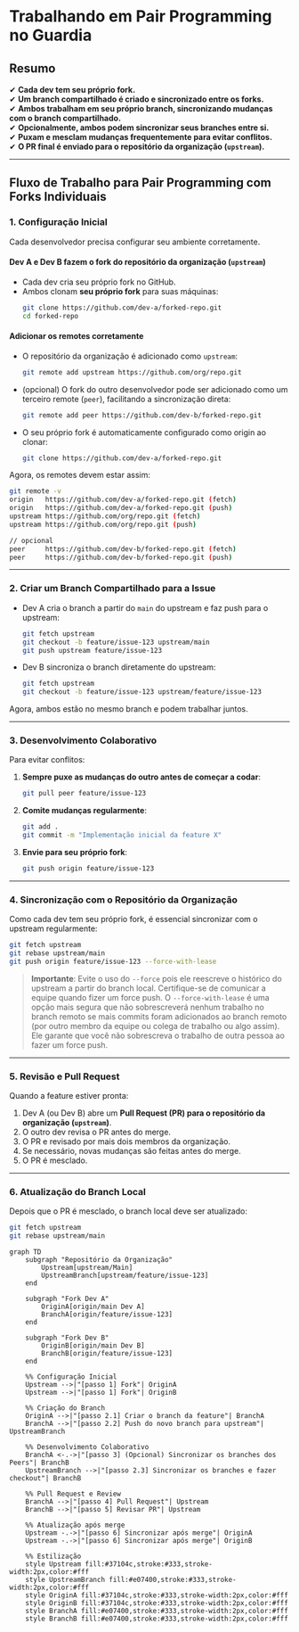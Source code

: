 # Trabalhando em Pair Programming no Guardia

## **Resumo**

✔ **Cada dev tem seu próprio fork.**  
✔ **Um branch compartilhado é criado e sincronizado entre os forks.**  
✔ **Ambos trabalham em seu próprio branch, sincronizando mudanças com o branch compartilhado.**  
✔ **Opcionalmente, ambos podem sincronizar seus branches entre si.**  
✔ **Puxam e mesclam mudanças frequentemente para evitar conflitos.**  
✔ **O PR final é enviado para o repositório da organização (`upstream`).**  

---

## **Fluxo de Trabalho para Pair Programming com Forks Individuais**
### **1. Configuração Inicial**
Cada desenvolvedor precisa configurar seu ambiente corretamente.

#### **Dev A e Dev B fazem o fork do repositório da organização (`upstream`)**
- Cada dev cria seu próprio fork no GitHub.
- Ambos clonam **seu próprio fork** para suas máquinas:
  ```bash
  git clone https://github.com/dev-a/forked-repo.git
  cd forked-repo
  ```

#### **Adicionar os remotes corretamente**
- O repositório da organização é adicionado como `upstream`:
  ```bash
  git remote add upstream https://github.com/org/repo.git
  ```
- (opcional) O fork do outro desenvolvedor pode ser adicionado como um terceiro remote (`peer`), facilitando a sincronização direta:
  ```bash
  git remote add peer https://github.com/dev-b/forked-repo.git
  ```
- O seu próprio fork é automaticamente configurado como origin ao clonar:
  ```bash
  git clone https://github.com/dev-a/forked-repo.git
  ```

Agora, os remotes devem estar assim:
```bash
git remote -v
origin   https://github.com/dev-a/forked-repo.git (fetch)
origin   https://github.com/dev-a/forked-repo.git (push)
upstream https://github.com/org/repo.git (fetch)
upstream https://github.com/org/repo.git (push)

// opcional
peer     https://github.com/dev-b/forked-repo.git (fetch)
peer     https://github.com/dev-b/forked-repo.git (push)
```

---

### **2. Criar um Branch Compartilhado para a Issue**
- Dev A cria o branch a partir do `main` do upstream e faz push para o upstream:
  ```bash
  git fetch upstream
  git checkout -b feature/issue-123 upstream/main
  git push upstream feature/issue-123
  ```

- Dev B sincroniza o branch diretamente do upstream:
  ```bash
  git fetch upstream
  git checkout -b feature/issue-123 upstream/feature/issue-123
  ```

Agora, ambos estão no mesmo branch e podem trabalhar juntos.

---

### **3. Desenvolvimento Colaborativo**
Para evitar conflitos:
1. **Sempre puxe as mudanças do outro antes de começar a codar**:
   ```bash
   git pull peer feature/issue-123
   ```
2. **Comite mudanças regularmente**:
   ```bash
   git add .
   git commit -m "Implementação inicial da feature X"
   ```
3. **Envie para seu próprio fork**:
   ```bash
   git push origin feature/issue-123
   ```

---

### **4. Sincronização com o Repositório da Organização**
Como cada dev tem seu próprio fork, é essencial sincronizar com o upstream regularmente:
```bash
git fetch upstream
git rebase upstream/main
git push origin feature/issue-123 --force-with-lease
```

> **Importante**: Evite o uso do `--force` pois ele reescreve o histórico do upstream a partir do branch local. Certifique-se de comunicar a equipe quando fizer um force push. O `--force-with-lease` é uma opção mais segura que não sobrescreverá nenhum trabalho no branch remoto se mais commits foram adicionados ao branch remoto (por outro membro da equipe ou colega de trabalho ou algo assim). Ele garante que você não sobrescreva o trabalho de outra pessoa ao fazer um force push.

---

### **5. Revisão e Pull Request**
Quando a feature estiver pronta:
1. Dev A (ou Dev B) abre um **Pull Request (PR) para o repositório da organização (`upstream`)**.
2. O outro dev revisa o PR antes do merge.
3. O PR e revisado por mais dois membros da organização.
4. Se necessário, novas mudanças são feitas antes do merge.
5. O PR é mesclado.
---

### **6. Atualização do Branch Local**
Depois que o PR é mesclado, o branch local deve ser atualizado:
```bash
git fetch upstream
git rebase upstream/main
```

```mermaid
graph TD
    subgraph "Repositório da Organização"
        Upstream[upstream/Main]
        UpstreamBranch[upstream/feature/issue-123]
    end

    subgraph "Fork Dev A"
        OriginA[origin/main Dev A]
        BranchA[origin/feature/issue-123]
    end

    subgraph "Fork Dev B"
        OriginB[origin/main Dev B]
        BranchB[origin/feature/issue-123]
    end

    %% Configuração Inicial
    Upstream -->|"[passo 1] Fork"| OriginA
    Upstream -->|"[passo 1] Fork"| OriginB

    %% Criação do Branch
    OriginA -->|"[passo 2.1] Criar o branch da feature"| BranchA
    BranchA -->|"[passo 2.2] Push do novo branch para upstream"| UpstreamBranch

    %% Desenvolvimento Colaborativo
    BranchA <-.->|"[passo 3] (Opcional) Sincronizar os branches dos Peers"| BranchB
    UpstreamBranch -->|"[passo 2.3] Sincronizar os branches e fazer checkout"| BranchB

    %% Pull Request e Review
    BranchA -->|"[passo 4] Pull Request"| Upstream
    BranchB -->|"[passo 5] Revisar PR"| Upstream

    %% Atualização após merge
    Upstream -.->|"[passo 6] Sincronizar após merge"| OriginA
    Upstream -.->|"[passo 6] Sincronizar após merge"| OriginB

    %% Estilização
    style Upstream fill:#37104c,stroke:#333,stroke-width:2px,color:#fff
    style UpstreamBranch fill:#e07400,stroke:#333,stroke-width:2px,color:#fff
    style OriginA fill:#37104c,stroke:#333,stroke-width:2px,color:#fff
    style OriginB fill:#37104c,stroke:#333,stroke-width:2px,color:#fff
    style BranchA fill:#e07400,stroke:#333,stroke-width:2px,color:#fff
    style BranchB fill:#e07400,stroke:#333,stroke-width:2px,color:#fff
```